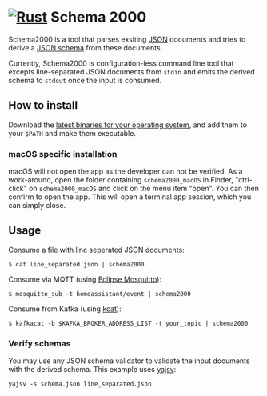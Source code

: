 [![Rust](https://github.com/rewe-digital/schema2000/actions/workflows/rust.yml/badge.svg)](https://github.com/rewe-digital/schema2000/actions/workflows/rust.yml) Schema 2000
===========

Schema2000 is a tool that parses exsiting [JSON](https://www.json.org/json-en.html) documents and tries to derive a [JSON schema](https://json-schema.org/) from these documents.

Currently, Schema2000 is configuration-less command line tool that excepts line-separated JSON documents from `stdin` and emits the derived schema to `stdout` once the input is consumed.

How to install
--------------

Download the [latest binaries for your operating system](https://github.com/rewe-digital/schema2000/releases), and add them to your `$PATH` and make them executable.

### macOS specific installation

macOS will not open the app as the developer can not be verified. As a work-around, open the folder containing `schema2000_macOS` in Finder, "ctrl-click" on `schema2000_macOS` and click on the menu item "open".  You can then confirm to open the app.  This will open a terminal app session, which you can simply close.

Usage
-----

Consume a file with line seperated JSON documents:

```shell
$ cat line_separated.json | schema2000
```

Consume via MQTT (using [Eclipse Mosquitto](https://mosquitto.org/)):

```shell
$ mosquitto_sub -t homeassistant/event | schema2000
```

Consume from Kafka (using [kcat](https://github.com/edenhill/kcat#readme)):

```shell
$ kafkacat -b $KAFKA_BROKER_ADDRESS_LIST -t your_topic | schema2000
```

### Verify schemas

You may use any JSON schema validator to validate the input documents with the derived schema. This example uses [yajsv](https://github.com/neilpa/yajsv):

```shell
yajsv -s schema.json line_separated.json
```
